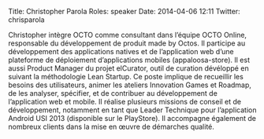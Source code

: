 Title: Christopher Parola
Roles: speaker
Date: 2014-04-06 12:11
Twitter: chrisparola

Christopher intègre OCTO comme consultant dans l’équipe OCTO Online, responsable du développement de produit made by Octos. 
Il participe au développement des applications natives et de l’application web d’une plateforme de déploiement d’applications mobiles (appaloosa-store).
Il est aussi Product Manager du projet elCurator, outil de curation dévéloppé en suivant la méthodologie Lean Startup. 
Ce poste implique de recueillir les besoins des utilisateurs, animer les ateliers Innovation Games et Roadmap, de les analyser, spécifier, et de contribuer au développement de l’application web et mobile.
Il réalise plusieurs missions de conseil et de développement, notamment en tant que Leader Technique pour l’application Android USI 2013 (disponible sur le PlayStore). 
Il accompagne également de nombreux clients dans la mise en œuvre de démarches qualité.


